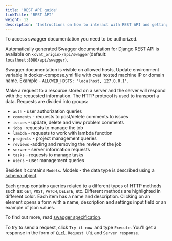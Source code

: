 ```yaml
---
title: 'REST API guide'
linkTitle: 'REST API'
weight: 12
description: 'Instructions on how to interact with REST API and getting swagger documentation.'
---
```


To access swagger documentation you need to be authorized.

Automatically generated Swagger documentation for Django REST API is available
on `<cvat_origin>/api/swagger`(default: `localhost:8080/api/swagger`).

Swagger documentation is visible on allowed hosts, Update environment
variable in docker-compose.yml file with cvat hosted machine IP or domain
name. Example - `ALLOWED_HOSTS: 'localhost, 127.0.0.1'`.

Make a request to a resource stored on a server and the server will respond with the requested information.
The HTTP protocol is used to transport a data.
Requests are divided into groups:

- `auth` - user authorization queries
- `comments` - requests to post/delete comments to issues
- `issues` - update, delete and view problem comments
- `jobs` -requests to manage the job
- `lambda` - requests to work with lambda function
- `projects` - project management queries
- `reviews` -adding and removing the review of the job
- `server` - server information requests
- `tasks` - requests to manage tasks
- `users` -  user management queries

Besides it contains `Models`.
Models - the data type is described using a 
[schema object](https://github.com/OAI/OpenAPI-Specification/blob/master/versions/3.0.3.md#schemaObject).

Each group contains queries related to a different types of HTTP methods such as: `GET`, `POST`, `PATCH`, `DELETE`, etc.
Different methods are highlighted in different color. Each item has a name and description.
Clicking on an element opens a form with a name, description and settings input field or an example of json values.

To find out more, read [swagger specification](https://swagger.io/docs/specification/about/).

To try to send a request, click `Try it now `and type `Execute`.
You'll get a response in the form of [`Curl`](https://curl.se/), `Request URL` and `Server response`.